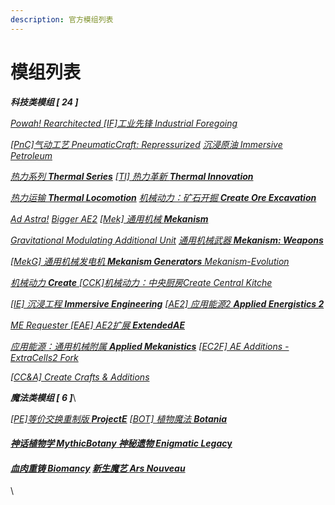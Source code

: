 ```yaml
---
description: 官方模组列表
---
```


# 模组列表

_**科技类模组   \[ 24 ]**_

[_Powah! Rearchitected_ ](https://www.mcmod.cn/class/6605.html)      [      _\[IF\]工业先锋 Industrial Foregoing_  ](https://www.mcmod.cn/class/979.html)

[_\[PnC\]气动工艺 PneumaticCraft: Repressurized_](https://www.mcmod.cn/class/270.html)          [_沉浸原油  Immersive Petroleum_](https://www.mcmod.cn/class/819.html)

[_热力系列   **Thermal Series**_](https://www.mcmod.cn/class/3824.htm)           [ _\[TI\] 热力革新   **Thermal Innovation**_](https://www.mcmod.cn/class/1126.html)

[_热力运输   **Thermal Locomotion**_](https://www.mcmod.cn/class/3237.html)       [_机械动力：矿石开掘   **Create Ore Excavation**_](https://www.mcmod.cn/class/7300.html)

[_Ad Astra!_](https://www.mcmod.cn/class/7395.html)         [ _Bigger AE2_](https://www.mcmod.cn/class/14676.html)          [ _\[Mek\] 通用机械   **Mekanism**_](https://www.mcmod.cn/class/187.html)

[_Gravitational Modulating Additional Unit_](https://www.mcmod.cn/class/10425.html)           [_通用机械武器  **Mekanism: Weapons**_](https://www.mcmod.cn/class/12800.html)

[_\[MekG\] 通用机械发电机 **Mekanism Generators**_ ](https://www.mcmod.cn/class/1323.html)         [_Mekanism-Evolution_](https://www.mcmod.cn/class/10499.html)

[_机械动力 **Create**_ ](https://www.mcmod.cn/class/2021.html)           [_\[CCK\]机械动力：中央厨房Create Central Kitche_](https://www.mcmod.cn/class/9151.html)

[_\[IE\] 沉浸工程 **Immersive Engineering**_](https://www.mcmod.cn/class/463.html)       [ _\[AE2\] 应用能源2 **Applied Energistics 2**_](https://www.mcmod.cn/class/260.html)

[_ME Requester_ ](https://www.mcmod.cn/class/10066.html)                       [_\[EAE\] AE2扩展  **ExtendedAE**_](https://www.mcmod.cn/class/11534.html)

[_应用能源：通用机械附属 **Applied Mekanistics**_](https://www.mcmod.cn/class/6055.html)         [_\[EC2F\] AE Additions - ExtraCells2 Fork_](https://www.mcmod.cn/class/5628.html)

[_\[CC\&A\] Create Crafts & Additions_](https://www.mcmod.cn/class/3437.html)



_**魔法类模组  \[ 6 ]**_\


[_\[PE\]等价交换重制版 **ProjectE**_](https://www.mcmod.cn/class/353.html)        [ _\[BOT\] 植物魔法 **Botania**_](https://www.mcmod.cn/class/332.html)&#x20;

#### [_神话植物学 MythicBotany_ ](https://www.mcmod.cn/class/3644.html)            [_神秘遗物 **Enigmatic Legac**_**y**](https://www.mcmod.cn/class/2239.html)

#### [_血肉重铸 **Biomancy**_](https://www.mcmod.cn/class/4246.html)                    [ _新生魔艺  **Ars Nouveau**_](https://www.mcmod.cn/class/3468.html)



\
